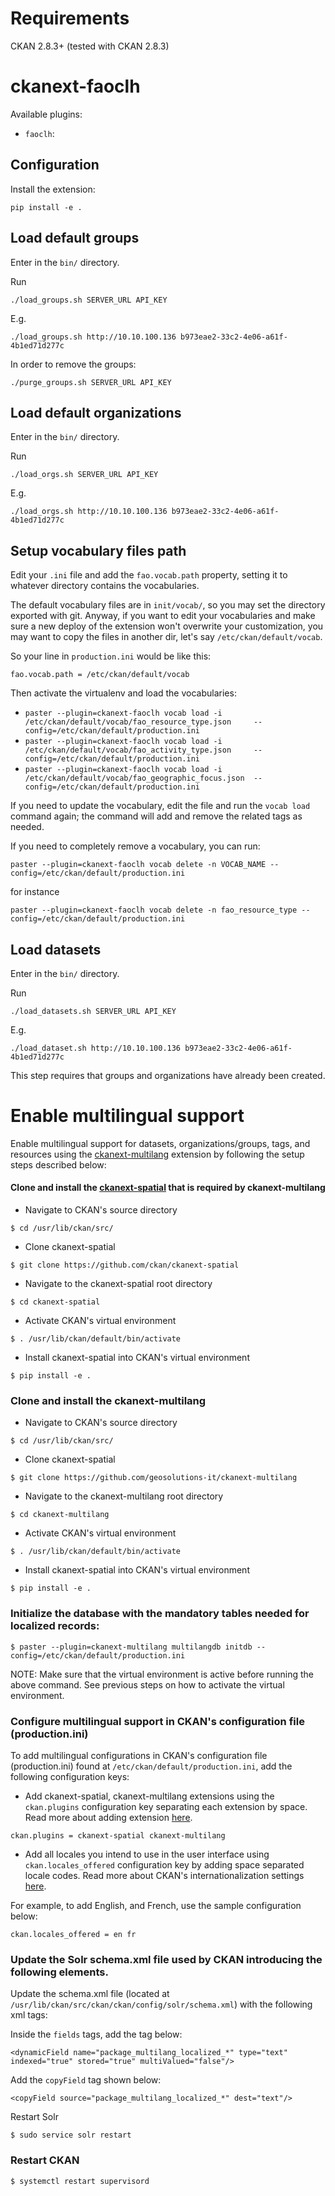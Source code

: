 Requirements
============
CKAN 2.8.3+ (tested with CKAN 2.8.3)

ckanext-faoclh
==============

Available plugins:

- `faoclh`: 


Configuration
-------------

Install the extension:
```
pip install -e .
```


Load default groups
-------------------

Enter in the `bin/` directory.

Run

    ./load_groups.sh SERVER_URL API_KEY
    
E.g.    

    ./load_groups.sh http://10.10.100.136 b973eae2-33c2-4e06-a61f-4b1ed71d277c   
   
In order to remove the groups:

    ./purge_groups.sh SERVER_URL API_KEY


Load default organizations
--------------------------

Enter in the `bin/` directory.

Run

    ./load_orgs.sh SERVER_URL API_KEY
    
E.g.    

    ./load_orgs.sh http://10.10.100.136 b973eae2-33c2-4e06-a61f-4b1ed71d277c   


Setup vocabulary files path
---------------------------

Edit your `.ini` file and add the `fao.vocab.path` property, setting it to whatever directory
contains the vocabularies.

The default vocabulary files are in `init/vocab/`, so you may set the directory exported with git.
Anyway, if you want to edit your vocabularies and make sure a new deploy of the extension won't 
overwrite your customization, you may want to copy the files in another dir, let's say
`/etc/ckan/default/vocab`.

So your line in `production.ini` would be like this: 

    fao.vocab.path = /etc/ckan/default/vocab
    
Then activate the virtualenv and load the vocabularies:

- `paster --plugin=ckanext-faoclh vocab load -i /etc/ckan/default/vocab/fao_resource_type.json     --config=/etc/ckan/default/production.ini`
- `paster --plugin=ckanext-faoclh vocab load -i /etc/ckan/default/vocab/fao_activity_type.json     --config=/etc/ckan/default/production.ini`
- `paster --plugin=ckanext-faoclh vocab load -i /etc/ckan/default/vocab/fao_geographic_focus.json  --config=/etc/ckan/default/production.ini`

If you need to update the vocabulary, edit the file and run the `vocab load` command again; the
command will add and remove the related tags as needed.

If you need to completely remove a vocabulary, you can run:

    paster --plugin=ckanext-faoclh vocab delete -n VOCAB_NAME --config=/etc/ckan/default/production.ini

for instance

    paster --plugin=ckanext-faoclh vocab delete -n fao_resource_type --config=/etc/ckan/default/production.ini
 

Load datasets
-------------

Enter in the `bin/` directory.

Run

    ./load_datasets.sh SERVER_URL API_KEY
    
E.g.    

    ./load_dataset.sh http://10.10.100.136 b973eae2-33c2-4e06-a61f-4b1ed71d277c   

This step requires that groups and organizations have already been created.

Enable multilingual support
============

Enable multilingual support for datasets, organizations/groups, tags, and resources using the [ckanext-multilang](https://github.com/geosolutions-it/ckanext-multilang) extension by following the setup steps described below:

#### Clone and install the [ckanext-spatial](https://github.com/ckan/ckanext-spatial) that is required by ckanext-multilang
- Navigate to CKAN's source directory
```
$ cd /usr/lib/ckan/src/
```

- Clone ckanext-spatial
```
$ git clone https://github.com/ckan/ckanext-spatial
```

- Navigate to the ckanext-spatial root directory

```
$ cd ckanext-spatial
```

- Activate CKAN's virtual environment
```
$ . /usr/lib/ckan/default/bin/activate
```

- Install ckanext-spatial into CKAN's virtual environment
```
$ pip install -e .
```

### Clone and install the ckanext-multilang
- Navigate to CKAN's source directory
```
$ cd /usr/lib/ckan/src/
```

- Clone ckanext-spatial
```
$ git clone https://github.com/geosolutions-it/ckanext-multilang
```

- Navigate to the ckanext-multilang root directory

```
$ cd ckanext-multilang
```

- Activate CKAN's virtual environment
```
$ . /usr/lib/ckan/default/bin/activate
```

- Install ckanext-spatial into CKAN's virtual environment
```
$ pip install -e .
```

### Initialize the database with the mandatory tables needed for localized records:
```
$ paster --plugin=ckanext-multilang multilangdb initdb --config=/etc/ckan/default/production.ini
```

NOTE: Make sure that the virtual environment is active before running the above command. See previous steps on how to activate the virtual environment.

### Configure multilingual support in CKAN's configuration file (production.ini)
To add multilingual configurations in CKAN's configuration file (production.ini) found at `/etc/ckan/default/production.ini`, add the following configuration keys:

- Add ckanext-spatial, ckanext-multilang extensions using the `ckan.plugins` configuration key separating each extension by space. Read more about adding extension [here](https://docs.ckan.org/en/ckan-1.4.3/extensions.html).
```
ckan.plugins = ckanext-spatial ckanext-multilang
```

 - Add all locales you intend to use in the user interface using `ckan.locales_offered` configuration key by adding space separated locale codes. Read more about CKAN's internationalization settings [here](https://docs.ckan.org/en/ckan-2.7.3/maintaining/configuration.html#internationalisation-settings).
 
 For example, to add English, and French, use the sample configuration below:
```
ckan.locales_offered = en fr
```

### Update the Solr schema.xml file used by CKAN introducing the following elements.
Update the schema.xml file (located at `/usr/lib/ckan/src/ckan/ckan/config/solr/schema.xml`) with the following xml tags:

Inside the `fields` tags, add the tag below:
```
<dynamicField name="package_multilang_localized_*" type="text" indexed="true" stored="true" multiValued="false"/>
```

Add the `copyField` tag shown below:
```
<copyField source="package_multilang_localized_*" dest="text"/>
```

Restart Solr
```
$ sudo service solr restart
```

### Restart CKAN
```
$ systemctl restart supervisord
```


